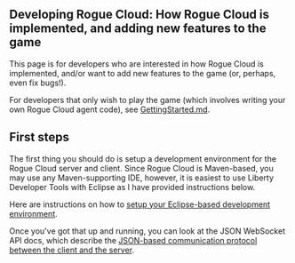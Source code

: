 
## Developing Rogue Cloud: How Rogue Cloud is implemented, and adding new features to the game

This page is for developers who are interested in how Rogue Cloud is implemented, and/or want to add new features to the game (or, perhaps, even fix bugs!).

For developers that only wish to play the game (which involves writing your own Rogue Cloud agent code), see [GettingStarted.md](GettingStarted.md).


## First steps

The first thing you should do is setup a development environment for the Rogue Cloud server and client. Since Rogue Cloud is Maven-based, you may use any Maven-supporting IDE, however, it is easiest to use Liberty Developer Tools with Eclipse as I have provided instructions below.

Here are instructions on how to [setup your Eclipse-based development environment](Create-a-Game-Server-DevEnv.md).

Once you've got that up and running, you can look at the JSON WebSocket API docs, which describe the [JSON-based communication protocol between the client and the server](RogueCloudJsonApi.md).



